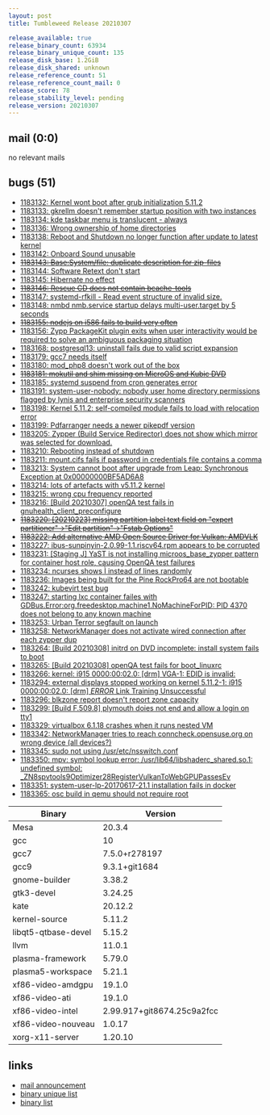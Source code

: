 ```yaml
---
layout: post
title: Tumbleweed Release 20210307

release_available: true
release_binary_count: 63934
release_binary_unique_count: 135
release_disk_base: 1.2GiB
release_disk_shared: unknown
release_reference_count: 51
release_reference_count_mail: 0
release_score: 78
release_stability_level: pending
release_version: 20210307
---
```


## mail (0:0)

no relevant mails

## bugs (51)

<!--more-->

- [1183132: Kernel wont boot after grub initialization 5.11.2](https://bugzilla.opensuse.org/show_bug.cgi?id=1183132)
- [1183133: gkrellm doesn't remember startup position with two instances](https://bugzilla.opensuse.org/show_bug.cgi?id=1183133)
- [1183134: kde taskbar menu is translucent - always](https://bugzilla.opensuse.org/show_bug.cgi?id=1183134)
- [1183136: Wrong ownership of home directories](https://bugzilla.opensuse.org/show_bug.cgi?id=1183136)
- [1183138: Reboot and Shutdown no longer function after update to latest kernel](https://bugzilla.opensuse.org/show_bug.cgi?id=1183138)
- [1183142: Onboard Sound unusable](https://bugzilla.opensuse.org/show_bug.cgi?id=1183142)
- ~~[1183143: Base:System/file: duplicate description for zip-files](https://bugzilla.opensuse.org/show_bug.cgi?id=1183143)~~
- [1183144: Software Retext don't start](https://bugzilla.opensuse.org/show_bug.cgi?id=1183144)
- [1183145: Hibernate no effect](https://bugzilla.opensuse.org/show_bug.cgi?id=1183145)
- ~~[1183146: Rescue CD does not contain bcache-tools](https://bugzilla.opensuse.org/show_bug.cgi?id=1183146)~~
- [1183147: systemd-rfkill - Read event structure of invalid size.](https://bugzilla.opensuse.org/show_bug.cgi?id=1183147)
- [1183148: nmbd nmb.service startup delays multi-user.target by 5 seconds](https://bugzilla.opensuse.org/show_bug.cgi?id=1183148)
- ~~[1183155: nodejs on i586 fails to build very often](https://bugzilla.opensuse.org/show_bug.cgi?id=1183155)~~
- [1183156: Zypp PackageKit plugin exits when user interactivity would be required to solve an ambiguous packaging situation](https://bugzilla.opensuse.org/show_bug.cgi?id=1183156)
- [1183168: postgresql13: uninstall fails due to valid script expansion](https://bugzilla.opensuse.org/show_bug.cgi?id=1183168)
- [1183179: gcc7 needs itself](https://bugzilla.opensuse.org/show_bug.cgi?id=1183179)
- [1183180: mod_php8 doesn't work out of the box](https://bugzilla.opensuse.org/show_bug.cgi?id=1183180)
- ~~[1183181: mokutil and shim missing on MicroOS and Kubic DVD](https://bugzilla.opensuse.org/show_bug.cgi?id=1183181)~~
- [1183185: systemd suspend from cron generates error](https://bugzilla.opensuse.org/show_bug.cgi?id=1183185)
- [1183191: system-user-nobody: nobody user home directory permissions flagged by lynis and enterprise security scanners](https://bugzilla.opensuse.org/show_bug.cgi?id=1183191)
- [1183198: Kernel 5.11.2: self-compiled module fails to load with relocation error](https://bugzilla.opensuse.org/show_bug.cgi?id=1183198)
- [1183199: Pdfarranger needs a newer pikepdf version](https://bugzilla.opensuse.org/show_bug.cgi?id=1183199)
- [1183205: Zypper (Build Service Redirector) does not show which mirror was selected for download.](https://bugzilla.opensuse.org/show_bug.cgi?id=1183205)
- [1183210: Rebooting instead of shutdown](https://bugzilla.opensuse.org/show_bug.cgi?id=1183210)
- [1183211: mount.cifs fails if password in credentials file contains a comma](https://bugzilla.opensuse.org/show_bug.cgi?id=1183211)
- [1183213: System cannot boot after upgrade from Leap: Synchronous Exception at 0x00000000BF5AD6A8](https://bugzilla.opensuse.org/show_bug.cgi?id=1183213)
- [1183214: lots of artefacts with v5.11.2 kernel](https://bugzilla.opensuse.org/show_bug.cgi?id=1183214)
- [1183215: wrong cpu frequency reported](https://bugzilla.opensuse.org/show_bug.cgi?id=1183215)
- [1183216: \[Build 20210307\] openQA test fails in gnuhealth_client_preconfigure](https://bugzilla.opensuse.org/show_bug.cgi?id=1183216)
- ~~[1183220: \[20210223\] missing partition label text field on "expert partitioner"->"Edit partition"->"Fstab Options"](https://bugzilla.opensuse.org/show_bug.cgi?id=1183220)~~
- ~~[1183222: Add alternative AMD Open Source Driver for Vulkan: AMDVLK](https://bugzilla.opensuse.org/show_bug.cgi?id=1183222)~~
- [1183227: ibus-sunpinyin-2.0.99-1.1.riscv64.rpm appears to be corrupted](https://bugzilla.opensuse.org/show_bug.cgi?id=1183227)
- [1183231: \[Staging J\] YaST is not installing microos_base_zypper pattern for container host role, causing OpenQA test failures](https://bugzilla.opensuse.org/show_bug.cgi?id=1183231)
- [1183234: ncurses shows Ì instead of lines randomly](https://bugzilla.opensuse.org/show_bug.cgi?id=1183234)
- [1183236: Images being built for the Pine RockPro64 are not bootable](https://bugzilla.opensuse.org/show_bug.cgi?id=1183236)
- [1183242: kubevirt test bug](https://bugzilla.opensuse.org/show_bug.cgi?id=1183242)
- [1183247: starting lxc container failes with GDBus.Error:org.freedesktop.machine1.NoMachineForPID: PID 4370 does not belong to any known machine](https://bugzilla.opensuse.org/show_bug.cgi?id=1183247)
- [1183253: Urban Terror segfault on launch](https://bugzilla.opensuse.org/show_bug.cgi?id=1183253)
- [1183258: NetworkManager does not activate wired connection after each zypper dup](https://bugzilla.opensuse.org/show_bug.cgi?id=1183258)
- [1183264: \[Build 20210308\] initrd on DVD incomplete: install system fails to boot](https://bugzilla.opensuse.org/show_bug.cgi?id=1183264)
- [1183265: \[Build 20210308\] openQA test fails for boot_linuxrc](https://bugzilla.opensuse.org/show_bug.cgi?id=1183265)
- [1183266: kernel: i915 0000:00:02.0: \[drm\] VGA-1: EDID is invalid:](https://bugzilla.opensuse.org/show_bug.cgi?id=1183266)
- [1183294: external displays stopped working on kernel 5.11.2-1: i915 0000:00:02.0: \[drm\] *ERROR* Link Training Unsuccessful](https://bugzilla.opensuse.org/show_bug.cgi?id=1183294)
- [1183296: blkzone report doesn't report zone capacity](https://bugzilla.opensuse.org/show_bug.cgi?id=1183296)
- [1183299: \[Build F.509.8\] plymouth doies not end and allow a login on tty1](https://bugzilla.opensuse.org/show_bug.cgi?id=1183299)
- [1183329: virtualbox 6.1.18 crashes when it runs nested VM](https://bugzilla.opensuse.org/show_bug.cgi?id=1183329)
- [1183342: NetworkManager tries to reach conncheck.opensuse.org on wrong device (all devices?)](https://bugzilla.opensuse.org/show_bug.cgi?id=1183342)
- [1183345: sudo not using /usr/etc/nsswitch.conf](https://bugzilla.opensuse.org/show_bug.cgi?id=1183345)
- [1183350: mpv: symbol lookup error: /usr/lib64/libshaderc_shared.so.1: undefined symbol: _ZN8spvtools9Optimizer28RegisterVulkanToWebGPUPassesEv](https://bugzilla.opensuse.org/show_bug.cgi?id=1183350)
- [1183351: system-user-lp-20170617-21.1 installation fails in docker](https://bugzilla.opensuse.org/show_bug.cgi?id=1183351)
- [1183365: osc build in qemu should not require root](https://bugzilla.opensuse.org/show_bug.cgi?id=1183365)

Binary | Version
--- | ---
Mesa | 20.3.4
gcc | 10
gcc7 | 7.5.0+r278197
gcc9 | 9.3.1+git1684
gnome-builder | 3.38.2
gtk3-devel | 3.24.25
kate | 20.12.2
kernel-source | 5.11.2
libqt5-qtbase-devel | 5.15.2
llvm | 11.0.1
plasma-framework | 5.79.0
plasma5-workspace | 5.21.1
xf86-video-amdgpu | 19.1.0
xf86-video-ati | 19.1.0
xf86-video-intel | 2.99.917+git8674.25c9a2fcc
xf86-video-nouveau | 1.0.17
xorg-x11-server | 1.20.10

## links

- [mail announcement](https://github.com/boombatower/tumbleweed-review/issues/10)
- [binary unique list](http://download.opensuse.org/history/20210307/rpm.unique.list)
- [binary list](http://download.opensuse.org/history/20210307/rpm.list)
